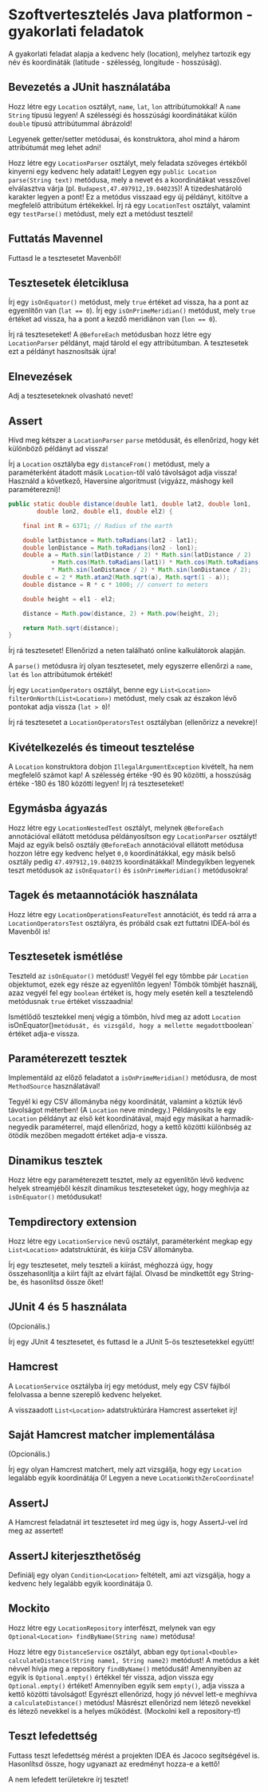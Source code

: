 # Szoftvertesztelés Java platformon - gyakorlati feladatok

A gyakorlati feladat alapja a kedvenc hely (location),
melyhez tartozik egy
név és koordináták (latitude - szélesség, longitude - hosszúság).

## Bevezetés a JUnit használatába

Hozz létre egy `Location` osztályt,
`name`, `lat`, `lon` attribútumokkal! A `name` `String` típusú legyen!
A szélességi és hosszúsági koordinátákat
külön `double` típusú attribútummal ábrázold!

Legyenek getter/setter metódusai, és konstruktora, ahol mind a
három attribútumát meg lehet adni!

Hozz létre egy `LocationParser` osztályt, mely feladata szöveges értékből
kinyerni egy kedvenc hely adatait!
Legyen egy `public Location parse(String text)` metódusa, mely a nevet és a
koordinátákat vesszővel elválasztva várja (pl. `Budapest,47.497912,19.040235`)! A tizedeshatároló karakter legyen a
pont! Ez a metódus visszaad egy új példányt, kitöltve a megfelelő attribútum értékekkel.
Írj rá egy `LocationTest` osztályt, valamint egy `testParse()` metódust,
mely ezt a metódust teszteli!

## Futtatás Mavennel

Futtasd le a tesztesetet Mavenből!

## Tesztesetek életciklusa

Írj egy `isOnEquator()` metódust, mely `true` értéket ad vissza, ha a pont az egyenlítőn van (`lat == 0`).
Írj egy `isOnPrimeMeridian()` metódust, mely `true` értéket ad vissza, ha a
pont a kezdő meridiánon van (`lon == 0`).

Írj rá teszteseteket! A `@BeforeEach` metódusban hozz létre egy `LocationParser` példányt,
majd tárold el egy attribútumban. A tesztesetek ezt a példányt hasznosítsák újra!

## Elnevezések

Adj a teszteseteknek olvasható nevet!

## Assert

Hívd meg kétszer a `LocationParser` `parse` metódusát, és ellenőrizd, hogy két különböző példányt ad vissza!

Írj a `Location` osztályba egy `distanceFrom()` metódust, mely a paraméterként átadott másik `Location`-től
való távolságot adja vissza! Használd a következő, Haversine algoritmust (vigyázz, máshogy kell paraméterezni)!

```java
public static double distance(double lat1, double lat2, double lon1,
        double lon2, double el1, double el2) {

    final int R = 6371; // Radius of the earth

    double latDistance = Math.toRadians(lat2 - lat1);
    double lonDistance = Math.toRadians(lon2 - lon1);
    double a = Math.sin(latDistance / 2) * Math.sin(latDistance / 2)
            + Math.cos(Math.toRadians(lat1)) * Math.cos(Math.toRadians(lat2))
            * Math.sin(lonDistance / 2) * Math.sin(lonDistance / 2);
    double c = 2 * Math.atan2(Math.sqrt(a), Math.sqrt(1 - a));
    double distance = R * c * 1000; // convert to meters

    double height = el1 - el2;

    distance = Math.pow(distance, 2) + Math.pow(height, 2);

    return Math.sqrt(distance);
}
```

Írj rá tesztesetet! Ellenőrizd a neten található online kalkulátorok alapján.

A `parse()` metódusra írj olyan tesztesetet, mely egyszerre ellenőrzi a `name`, `lat` és `lon`
attribútumok értékét!

Írj egy `LocationOperators` osztályt, benne egy `List<Location> filterOnNorth(List<Location>)` metódust,
mely csak az északon lévő pontokat adja vissza (`lat > 0`)!

Írj rá tesztesetet a `LocationOperatorsTest` osztályban (ellenőrizz a nevekre)!

## Kivételkezelés és timeout tesztelése

A `Location` konstruktora dobjon `IllegalArgumentException` kivételt, ha nem megfelelő számot kap!
A szélesség értéke -90 és 90 közötti, a hosszúság értéke -180 és 180 közötti legyen!
Írj rá teszteseteket!

## Egymásba ágyazás

Hozz létre egy `LocationNestedTest` osztályt, melynek `@BeforeEach` annotációval ellátott metódusa
példányosítson egy `LocationParser` osztályt! Majd az egyik belső osztály `@BeforeEach`
annotációval ellátott metódusa hozzon létre egy kedvenc helyet `0,0` koordinátákkal,
egy másik belső osztály pedig `47.497912,19.040235` koordinátákkal! Mindegyikben legyenek teszt metódusok
az `isOnEquator()` és `isOnPrimeMeridian()` metódusokra!

## Tagek és metaannotációk használata

Hozz létre egy `LocationOperationsFeatureTest` annotációt, és tedd rá arra a `LocationOperatorsTest` osztályra,
és próbáld csak ezt futtatni IDEA-ból és Mavenből is!

## Tesztesetek ismétlése

Teszteld az `isOnEquator()` metódust! Vegyél fel egy tömbbe pár `Location` objektumot, ezek egy része az egyenlítőn legyen!
Tömbök tömbjét használj, azaz vegyél fel egy `boolean` értéket is, hogy mely esetén kell a tesztelendő metódusnak `true`
értéket visszaadnia!

Ismétlődő tesztekkel menj végig a tömbön, hívd meg az adott `Location` isOnEquator()` metódusát, és vizsgáld, hogy a mellette
megadott `boolean` értéket adja-e vissza.

## Paraméterezett tesztek

Implementáld az előző feladatot a `isOnPrimeMeridian()` metódusra, de most `MethodSource` használatával!

Tegyél ki egy CSV állományba négy koordinátát, valamint a köztük lévő távolságot méterben! (A `Location` neve mindegy.)
Példányosíts le egy `Location` példányt az első két koordinátával, majd egy másikat a harmadik-negyedik paraméterrel,
majd ellenőrizd, hogy a kettő közötti különbség az ötödik mezőben megadott értéket adja-e vissza.

## Dinamikus tesztek

Hozz létre egy paraméterezett tesztet, mely az egyenlítőn lévő kedvenc helyek streamjéből készít
dinamikus teszteseteket úgy, hogy meghívja az `isOnEquator()` metódusukat!

## Tempdirectory extension

Hozz létre egy `LocationService` nevű osztályt, paraméterként megkap egy `List<Location>` adatstruktúrát,
és kiírja CSV állományba.

Írj egy tesztesetet, mely teszteli a kiírást, méghozzá úgy, hogy összehasonlítja a kiírt fájlt az elvárt
fájlal. Olvasd be mindkettőt egy String-be, és hasonlítsd össze őket!

## JUnit 4 és 5 használata

(Opcionális.)

Írj egy JUnit 4 tesztesetet, és futtasd le a JUnit 5-ös tesztesetekkel együtt!

## Hamcrest

A `LocationService` osztályba írj egy metódust, mely egy CSV fájlból felolvassa a
benne szereplő kedvenc helyeket.

A visszaadott `List<Location>` adatstruktúrára Hamcrest asserteket írj!

## Saját Hamcrest matcher implementálása

(Opcionális.)

Írj egy olyan Hamcrest matchert, mely azt vizsgálja, hogy egy
`Location` legalább egyik koordinátája 0! Legyen a neve `LocationWithZeroCoordinate`!

## AssertJ

A Hamcrest feladatnál írt tesztesetet írd meg úgy is, hogy AssertJ-vel írd meg az
assertet!

## AssertJ kiterjeszthetőség

Definiálj egy olyan `Condition<Location>` feltételt, ami azt vizsgálja, hogy
a kedvenc hely legalább egyik koordinátája 0.

## Mockito

Hozz létre egy `LocationRepository` interfészt, melynek van egy
`Optional<Location> findByName(String name)` metódusa!

Hozz létre egy `DistanceService` osztályt, abban egy `Optional<Double> calculateDistance(String name1, String name2)`
metódust!
A metódus a két névvel hívja meg a repository `findByName()` metódusát!
Amennyiben az egyik is `Optional.empty()` értékkel tér vissza, adjon vissza egy
`Optional.empty()` értéket! Amennyiben egyik sem `empty()`, adja vissza a
kettő közötti távolságot! Egyrészt ellenőrizd, hogy jó névvel lett-e meghívva a
`calculateDistance()` metódus! Másrészt ellenőrizd nem létező nevekkel és
létező nevekkel is a helyes működést. (Mockolni kell a repository-t!)

## Teszt lefedettség

Futtass teszt lefedettség mérést a projekten IDEA és Jacoco segítségével is.
Hasonlítsd össze, hogy ugyanazt az eredményt hozza-e a kettő!

A nem lefedett területekre írj tesztet!
